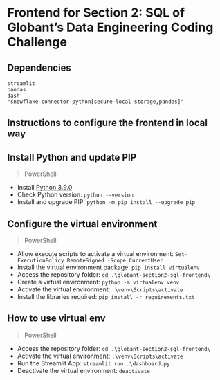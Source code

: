 # Frontend for Section 2: SQL of Globant’s Data Engineering Coding Challenge

## Dependencies
```
streamlit
pandas
dash
"snowflake-connector-python[secure-local-storage,pandas]"
```

## Instructions to configure the frontend in local way

## Install Python and update PIP
> PowerShell
* Install [Python 3.9.0](https://www.python.org/downloads/release/python-390/)
* Check Python version: `python --version`
* Install and upgrade PIP: `python -m pip install --upgrade pip`

## Configure the virtual environment
> PowerShell
* Allow execute scripts to activate a virtual environment: `Set-ExecutionPolicy RemoteSigned -Scope CurrentUser`
* Install the virtual environment package: `pip install virtualenv`
* Access the repository folder: `cd .\globant-section2-sql-frontend\`
* Create a virtual environment: `python -m virtualenv venv`
* Activate the virtual environment: `.\venv\Scripts\activate`
* Install the libraries required: `pip install -r requirements.txt`

## How to use virtual env
> PowerShell
* Access the repository folder: `cd .\globant-section2-sql-frontend\`
* Activate the virtual environment: `.\venv\Scripts\activate`
* Run the Streamlit App: `streamlit run .\dashboard.py`
* Deactivate the virtual environment: `deactivate`

